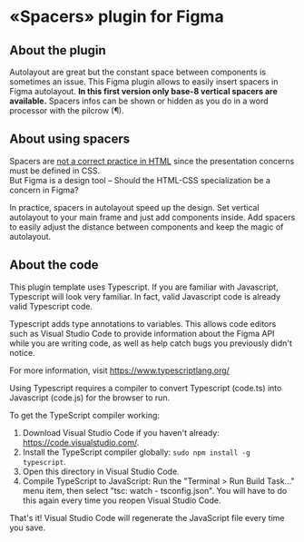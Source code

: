 # «Spacers» plugin for Figma


## About the plugin 
Autolayout are great but the constant space between components is sometimes an issue.
This Figma plugin allows to easily insert spacers in Figma autolayout.
**In this first version only base-8 vertical spacers are available.**
Spacers infos can be shown or hidden as you do in a word processor with the pilcrow (¶).


## About using spacers 
Spacers are [not a correct practice in HTML](https://www.w3.org/TR/WCAG20-TECHS/C18.html) since the presentation concerns must be defined in CSS.  
But Figma is a design tool – Should the HTML-CSS specialization be a concern in Figma?

In practice, spacers in autolayout speed up the design. 
Set vertical autolayout to your main frame and just add components inside. 
Add spacers to easily adjust the distance between components and keep the magic of autolayout.


## About the code

This plugin template uses Typescript. If you are familiar with Javascript, Typescript will
look very familiar. In fact, valid Javascript code is already valid Typescript code.

Typescript adds type annotations to variables. This allows code editors such as Visual Studio Code
to provide information about the Figma API while you are writing code, as well as help catch bugs
you previously didn't notice.

For more information, visit https://www.typescriptlang.org/

Using Typescript requires a compiler to convert Typescript (code.ts) into Javascript (code.js)
for the browser to run.

To get the TypeScript compiler working:

1. Download Visual Studio Code if you haven't already: https://code.visualstudio.com/.
2. Install the TypeScript compiler globally: `sudo npm install -g typescript`.
3. Open this directory in Visual Studio Code.
4. Compile TypeScript to JavaScript: Run the "Terminal > Run Build Task..." menu item,
    then select "tsc: watch - tsconfig.json". You will have to do this again every time
    you reopen Visual Studio Code.

That's it! Visual Studio Code will regenerate the JavaScript file every time you save.
